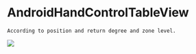 # AndroidHandControlTableView

	According to position and return degree and zone level.
	
![](https://github.com/rain091667/AndroidHandControlTableView/raw/master/ScreenDemo/screen.gif)
